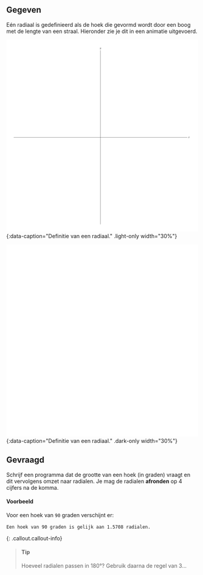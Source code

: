 ## Gegeven
Eén radiaal is gedefinieerd als de hoek die gevormd wordt door een boog met de lengte van een straal. Hieronder zie je dit in een animatie uitgevoerd.

![Definitie van een radiaal.](media/image.png "Definitie van een radiaal."){:data-caption="Definitie van een radiaal." .light-only width="30%"}

![Definitie van een radiaal.](media/image-dark.png "Definitie van een radiaal."){:data-caption="Definitie van een radiaal." .dark-only width="30%"}

## Gevraagd
Schrijf een programma dat de grootte van een hoek (in graden) vraagt en dit vervolgens omzet naar radialen. Je mag de radialen **afronden** op 4 cijfers na de komma.

#### Voorbeeld

Voor een hoek van `90` graden verschijnt er:
```
Een hoek van 90 graden is gelijk aan 1.5708 radialen.
```

{: .callout.callout-info}
>#### Tip
>
> Hoeveel radialen passen in 180°? Gebruik daarna de regel van 3...